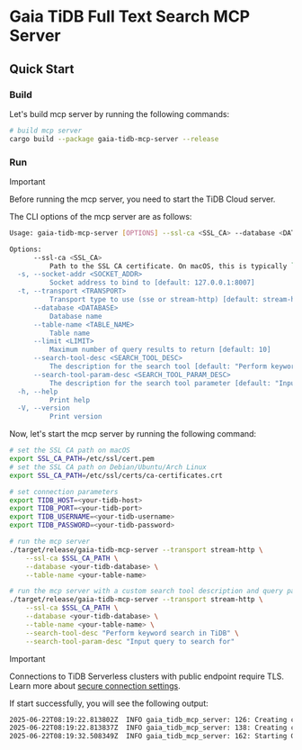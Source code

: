 # Gaia TiDB Full Text Search MCP Server

## Quick Start

### Build

Let's build mcp server by running the following commands:

```bash
# build mcp server
cargo build --package gaia-tidb-mcp-server --release

```

### Run

> [!IMPORTANT]
>
> Before running the mcp server, you need to start the TiDB Cloud server.

The CLI options of the mcp server are as follows:

```bash
Usage: gaia-tidb-mcp-server [OPTIONS] --ssl-ca <SSL_CA> --database <DATABASE> --table-name <TABLE_NAME>

Options:
      --ssl-ca <SSL_CA>
          Path to the SSL CA certificate. On macOS, this is typically `/etc/ssl/cert.pem`. On Debian/Ubuntu/Arch Linux, it's typically `/etc/ssl/certs/ca-certificates.crt`
  -s, --socket-addr <SOCKET_ADDR>
          Socket address to bind to [default: 127.0.0.1:8007]
  -t, --transport <TRANSPORT>
          Transport type to use (sse or stream-http) [default: stream-http] [possible values: sse, stream-http]
      --database <DATABASE>
          Database name
      --table-name <TABLE_NAME>
          Table name
      --limit <LIMIT>
          Maximum number of query results to return [default: 10]
      --search-tool-desc <SEARCH_TOOL_DESC>
          The description for the search tool [default: "Perform keyword search in TiDB"]
      --search-tool-param-desc <SEARCH_TOOL_PARAM_DESC>
          The description for the search tool parameter [default: "Input query to search for"]
  -h, --help
          Print help
  -V, --version
          Print version
```

Now, let's start the mcp server by running the following command:

```bash
# set the SSL CA path on macOS
export SSL_CA_PATH=/etc/ssl/cert.pem
# set the SSL CA path on Debian/Ubuntu/Arch Linux
export SSL_CA_PATH=/etc/ssl/certs/ca-certificates.crt

# set connection parameters
export TIDB_HOST=<your-tidb-host>
export TIDB_PORT=<your-tidb-port>
export TIDB_USERNAME=<your-tidb-username>
export TIDB_PASSWORD=<your-tidb-password>

# run the mcp server
./target/release/gaia-tidb-mcp-server --transport stream-http \
    --ssl-ca $SSL_CA_PATH \
    --database <your-tidb-database> \
    --table-name <your-table-name>

# run the mcp server with a custom search tool description and query parameter description
./target/release/gaia-tidb-mcp-server --transport stream-http \
    --ssl-ca $SSL_CA_PATH \
    --database <your-tidb-database> \
    --table-name <your-table-name> \
    --search-tool-desc "Perform keyword search in TiDB" \
    --search-tool-param-desc "Input query to search for"
```

> [!IMPORTANT]
> Connections to TiDB Serverless clusters with public endpoint require TLS. Learn more about [secure connection settings](https://docs.pingcap.com/tidbcloud/secure-connections-to-serverless-clusters/).

If start successfully, you will see the following output:

```bash
2025-06-22T08:19:22.813802Z  INFO gaia_tidb_mcp_server: 126: Creating connection options for TiDB Cloud...
2025-06-22T08:19:22.813837Z  INFO gaia_tidb_mcp_server: 138: Creating connection pool...
2025-06-22T08:19:32.508349Z  INFO gaia_tidb_mcp_server: 162: Starting Gaia TiDB MCP server on 127.0.0.1:8007
```
